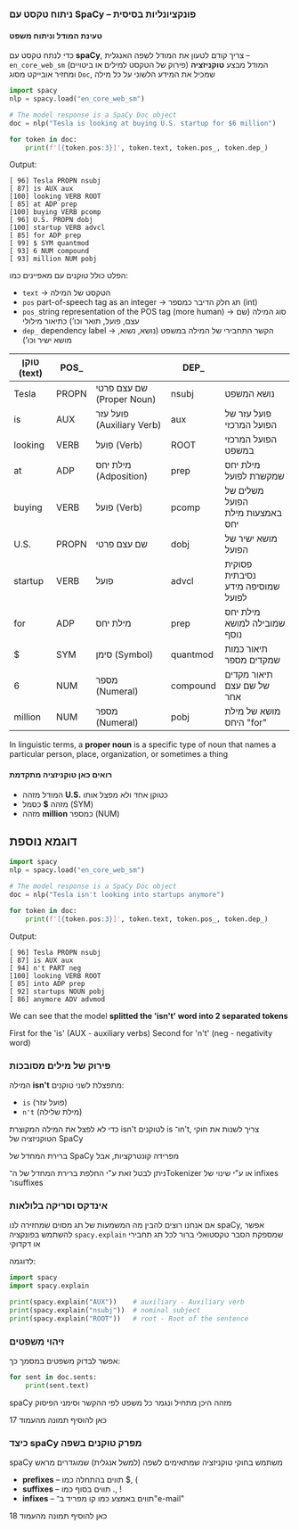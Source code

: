 ### ניתוח טקסט עם SpaCy – פונקציונליות בסיסית

#### טעינת המודל וניתוח משפט

כדי לנתח טקסט עם **spaCy**, צריך קודם לטעון את המודל לשפה האנגלית – `en_core_web_sm`
המודל מבצע **טוקניזציה** (פירוק של הטקסט למילים או ביטויים) ומחזיר אובייקט מסוג `Doc`, שמכיל את המידע הלשוני על כל מילה

```python
import spacy
nlp = spacy.load("en_core_web_sm")

# The model response is a SpaCy Doc object
doc = nlp("Tesla is looking at buying U.S. startup for $6 million")

for token in doc:
    print(f'[{token.pos:3}]', token.text, token.pos_, token.dep_)
```

Output:
```
[ 96] Tesla PROPN nsubj
[ 87] is AUX aux
[100] looking VERB ROOT
[ 85] at ADP prep
[100] buying VERB pcomp
[ 96] U.S. PROPN dobj
[100] startup VERB advcl
[ 85] for ADP prep
[ 99] $ SYM quantmod
[ 93] 6 NUM compound
[ 93] million NUM pobj
```

הפלט כולל טוקנים עם מאפיינים כמו:

* `text` → הטקסט של המילה
* `pos` part-of-speech tag as an integer → תג חלק הדיבר כמספר (int)
* `pos_`string representation of the POS tag (more human) → סוג המילה (שם עצם, פועל, תואר וכו’) כתיאור מילולי
* `dep_` dependency label → הקשר התחבירי של המילה במשפט (נושא, נשוא, מושא ישיר וכו’)


| טוקן (text) | POS\_ |                | DEP\_    |                         |
| ----------- | ----- | ------------------------- | -------- | --------------------------------- |
| Tesla       | PROPN | שם עצם פרטי (Proper Noun) | nsubj    | נושא המשפט                        |
| is          | AUX   | פועל עזר (Auxiliary Verb) | aux      | פועל עזר של הפועל המרכזי          |
| looking     | VERB  | פועל (Verb)               | ROOT     | הפועל המרכזי במשפט                |
| at          | ADP   | מילת יחס (Adposition)     | prep     | מילת יחס שמקשרת לפועל             |
| buying      | VERB  | פועל (Verb)               | pcomp    | משלים של הפועל באמצעות מילת יחס   |
| U.S.        | PROPN | שם עצם פרטי               | dobj     | מושא ישיר של הפועל                |
| startup     | VERB  | פועל                      | advcl    | פסוקית נסיבתית שמוסיפה מידע לפועל |
| for         | ADP   | מילת יחס                  | prep     | מילת יחס שמובילה למושא נוסף       |
| \$          | SYM   | סימן (Symbol)             | quantmod | תיאור כמות שמקדים מספר            |
| 6           | NUM   | מספר (Numeral)            | compound | תיאור מקדים של שם עצם אחר         |
| million     | NUM   | מספר (Numeral)            | pobj     | מושא של מילת היחס "for"           |

In linguistic terms, a **proper noun** is a specific type of noun that names a particular
person, place, organization, or sometimes a thing

#### רואים כאן טוקניזציה מתקדמת

* המודל מזהה **U.S.** כטוקן אחד ולא מפצל אותו
* מזהה **\$** כסמל (SYM)
* מזהה **million** כמספר (NUM)

## דוגמא נוספת

```python
import spacy
nlp = spacy.load("en_core_web_sm")

# The model response is a SpaCy Doc object
doc = nlp("Tesla isn't looking into startups anymore")

for token in doc:
    print(f'[{token.pos:3}]', token.text, token.pos_, token.dep_)
```

Output:

```
[ 96] Tesla PROPN nsubj
[ 87] is AUX aux
[ 94] n't PART neg
[100] looking VERB ROOT
[ 85] into ADP prep
[ 92] startups NOUN pobj
[ 86] anymore ADV advmod
```

We can see that the model **splitted the 'isn't' word into 2 separated tokens**

First for the 'is' (AUX - auxiliary verbs) Second for 'n't' (neg - negativity word)

### פירוק של מילים מסובכות

המילה **isn't** מתפצלת לשני טוקנים:

* `is` (פועל עזר)
* `n't` (מילת שלילה)

כדי לא לפצל את המילה המקוצרת isn't לטוקנים is ו־n't, צריך לשנות את חוקי הטוקניזציה של SpaCy

ברירת המחדל של SpaCy מפרידה קונטרקציות, אבל

ניתן לבטל זאת ע"י החלפת ברירת המחדל של ה־Tokenizer או ע"י שינוי של infixes ו־suffixes

### אינדקס וסריקה בלולאות

אם אנחנו רוצים להבין מה המשמעות של תג מסוים שמחזירה לנו spaCy, אפשר להשתמש בפונקציה `spacy.explain` שמספקת הסבר טקסטואלי ברור לכל תג תחבירי או דקדוקי

לדוגמה:

```python
import spacy
import spacy.explain

print(spacy.explain("AUX"))    # auxiliary - Auxiliary verb
print(spacy.explain("nsubj"))  # nominal subject
print(spacy.explain("ROOT"))   # root - Root of the sentence
```

### זיהוי משפטים

אפשר לבדוק משפטים במסמך כך:

```python
for sent in doc.sents:
    print(sent.text)
```

spaCy מזהה היכן מתחיל ונגמר כל משפט לפי ההקשר וסימני הפיסוק

כאן להוסיף תמונה מהעמוד 17

### כיצד spaCy מפרק טוקנים בשפה

spaCy משתמש בחוקי טוקניזציה שמתאימים לשפה (למשל אנגלית) שמוגדרים מראש

* **prefixes** – תווים בהתחלה כמו \$, (
* **suffixes** – תווים בסוף כמו ., !
* **infixes** – תווים באמצע כמו קו מפריד ב־"e-mail"

כאן להוסיף תמונה מהעמוד 18
